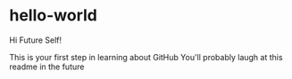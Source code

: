 # hello-world

Hi Future Self!

This is your first step in learning about GitHub 
You'll probably laugh at this readme in the future

